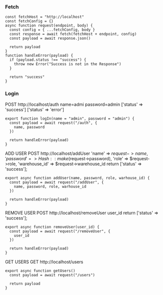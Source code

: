 ### Fetch

```JS
const fetchHost = "http://localhost"
const fetchConfig = {}
async function request(endpoint, body) {
  const config = { ...fetchConfig, body }
  const response = await fetch(fetchHost + endpoint, config)
  const payload = await response.json()

  return payload
}
function handleError(payload) {
  if (payload.status !== "success") {
    throw new Error("Success is not in the Response")
  }

  return "success"
}
```

### Login
POST http://localhost/auth
name=admi
password=admin
['status' => 'success']
['status' => 'error']

```JS
export function logIn(name = "admin", password = "admin") {
  const payload = await request("/auth", {
    name, password
  })

  return handleError(payload)
}
```





ADD USER
POST http://localhost/addUser
'name' => $request->name,
'password' => Hash::make($request->password),
'role' => $request->role,
'warehouse_id' => $request->warehouse_id
return ['status' => 'success'];

```JS
export async function addUser(name, password, role, warhouse_id) {
  const payload = await request("/addUser", {
    name, password, role, warhouse_id
  })

  return handleError(payload)
}
```




REMOVE USER
POST http://localhost/removeUser
user_id
return ['status' => 'success'];

```JS
export async function removeUser(user_id) {
  const payload = await request("/removeUser", {
    user_id
  })

  return handleError(payload)
}
```


GET USERS
GET http://localhost/users

```JS
export async function getUsers()
  const payload = await request("/users")

  return payload
}
```
